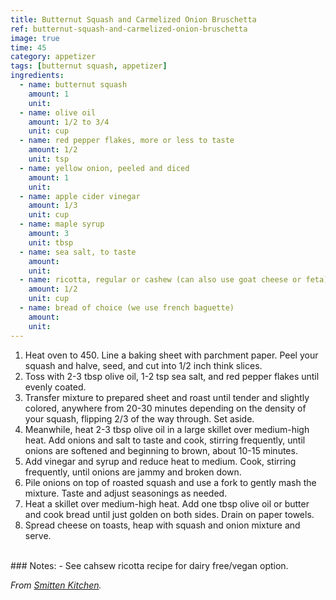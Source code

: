 ```yaml
---
title: Butternut Squash and Carmelized Onion Bruschetta
ref: butternut-squash-and-carmelized-onion-bruschetta
image: true
time: 45
category: appetizer
tags: [butternut squash, appetizer]
ingredients:
  - name: butternut squash
    amount: 1
    unit: 
  - name: olive oil
    amount: 1/2 to 3/4
    unit: cup
  - name: red pepper flakes, more or less to taste
    amount: 1/2
    unit: tsp
  - name: yellow onion, peeled and diced
    amount: 1
    unit: 
  - name: apple cider vinegar
    amount: 1/3
    unit: cup
  - name: maple syrup
    amount: 3
    unit: tbsp
  - name: sea salt, to taste
    amount: 
    unit: 
  - name: ricotta, regular or cashew (can also use goat cheese or feta)
    amount: 1/2
    unit: cup
  - name: bread of choice (we use french baguette)
    amount: 
    unit: 
---
```


1. Heat oven to 450. Line a baking sheet with parchment paper.  Peel your squash and halve, seed, and cut into 1/2 inch think slices.
2. Toss with 2-3 tbsp olive oil, 1-2 tsp sea salt, and red pepper flakes until evenly coated.
3. Transfer mixture to prepared sheet and roast until tender and slightly colored, anywhere from 20-30 minutes depending on the density of your squash, flipping 2/3 of the way through.  Set aside.
4. Meanwhile, heat 2-3 tbsp olive oil in a large skillet over medium-high heat.  Add onions and salt to taste and cook, stirring frequently, until onions are softened and beginning to brown, about 10-15 minutes.
5. Add vinegar and syrup and reduce heat to medium.  Cook, stirring frequently, until onions are jammy and broken down.
6. Pile onions on top of roasted squash and use a fork to gently mash the mixture.  Taste and adjust seasonings as needed.
7. Heat a skillet over medium-high heat.  Add one tbsp olive oil or butter and cook bread until just golden on both sides.  Drain on paper towels.
8. Spread cheese on toasts, heap with squash and onion mixture and serve.

<br>
### Notes:
- See cahsew ricotta recipe for dairy free/vegan option.

_From [Smitten Kitchen](https://smittenkitchen.com/2014/10/squash-toasts-with-ricotta-and-cider-vinegar/)._

